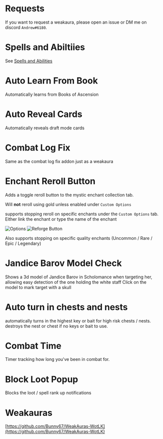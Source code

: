 # Requests
If you want to request a weakaura, please open an issue or DM me on discord `Andrew#6180`.
# Spells and Abiltiies
See [Spells and Abilities](Spells%20and%20Abilities/)

# Auto Learn From Book
Automatically learns from Books of Ascension

# Auto Reveal Cards
Automatically reveals draft mode cards

# Combat Log Fix
Same as the combat log fix addon just as a weakaura

# Enchant Reroll Button
Adds a toggle reroll button to the mystic enchant collection tab.

Will **not** reroll using gold unless enabled under `Custom Options`

supports stopping reroll on specific enchants under the `Custom Options` tab. Either link the enchant or type the name of the enchant

![Options](https://i.imgur.com/B7wQE6D.png)
![Reforge Button](https://i.imgur.com/Gheq2y2.png)

Also supports stopping on specific quality enchants (Uncommon / Rare / Epic / Legendary)

# Jandice Barov Model Check
Shows a 3d model of Jandice Barov in Scholomance when targeting her, allowing easy detection of the one holding the white staff
Click on the model to mark target with a skull

# Auto turn in chests and nests
automatically turns in the highest key or bait for high risk chests / nests. 
destroys the nest or chest if no keys or bait to use.

# Combat Time
Timer tracking how long you've been in combat for.

# Block Loot Popup
Blocks the loot / spell rank up notifications

# Weakauras
[https://github.com/Bunny67/WeakAuras-WotLK](https://github.com/Bunny67/WeakAuras-WotLK)


